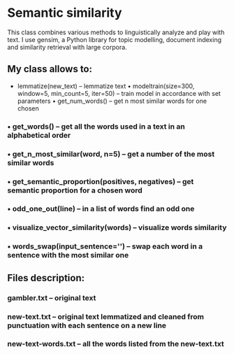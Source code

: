 # Semantic similarity

This class combines various methods to linguistically analyze and play with text. 
I use gensim, a Python library for topic modelling, document indexing and similarity retrieval with large corpora.

## My class allows to:
* lemmatize(new_text) – lemmatize text
• modeltrain(size=300, window=5, min_count=5, iter=50) – train model in accordance with set parameters
• get_num_words() – get n most similar words for one chosen
### • get_words() – get all the words used in a text in an alphabetical order
### • get_n_most_similar(word, n=5) – get a number of the most similar words
### • get_semantic_proportion(positives, negatives) – get semantic proportion for a chosen word
### • odd_one_out(line) – in a list of words find an odd one
### • visualize_vector_similarity(words) – visualize words similarity 
### • words_swap(input_sentence='') – swap each word in a sentence with the most similar one

## Files description:
### gambler.txt – original text
### new-text.txt – original text lemmatized and cleaned from punctuation with each sentence on a new line
### new-text-words.txt – all the words listed from the new-text.txt
